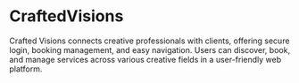 # CraftedVisions
Crafted Visions connects creative professionals with clients, offering secure login, booking management, and easy navigation. Users can discover, book, and manage services across various creative fields in a user-friendly web platform.
